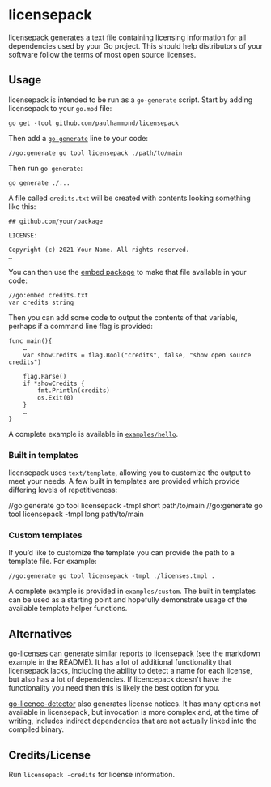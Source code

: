# licensepack

licensepack generates a text file containing licensing information for all
dependencies used by your Go project. This should help distributors of your
software follow the terms of most open source licenses.

## Usage

licensepack is intended to be run as a `go-generate` script. Start by adding
licensepack to your `go.mod` file:

```
go get -tool github.com/paulhammond/licensepack
```

Then add a [`go-generate`](https://go.dev/blog/generate) line to your code:
```
//go:generate go tool licensepack ./path/to/main
```

Then run `go generate`:

```
go generate ./...
```

A file called `credits.txt` will be created with contents looking something like
this:

```
## github.com/your/package

LICENSE:

Copyright (c) 2021 Your Name. All rights reserved.
…
```

You can then use the [embed package](https://pkg.go.dev/embed) to make that file
available in your code:

```
//go:embed credits.txt
var credits string
```

Then you can add some code to output the contents of that variable, perhaps if a
command line flag is provided:

```
func main(){
	…
	var showCredits = flag.Bool("credits", false, "show open source credits")

	flag.Parse()
	if *showCredits {
		fmt.Println(credits)
		os.Exit(0)
	}
	…
}
```

A complete example is available in [`examples/hello`](examples/hello).

### Built in templates

licensepack uses `text/template`, allowing you to customize the output to meet
your needs. A few built in templates are provided which provide differing levels
of repetitiveness:

//go:generate go tool licensepack -tmpl short path/to/main
//go:generate go tool licensepack -tmpl long path/to/main

### Custom templates

If you’d like to customize the template you can provide the path to a template
file. For example:

```
//go:generate go tool licensepack -tmpl ./licenses.tmpl .
```

A complete example is provided in `examples/custom`. The built in templates can
be used as a starting point and hopefully demonstrate usage of the available
template helper functions.

## Alternatives

[go-licenses](https://github.com/google/go-licenses) can generate similar
reports to licensepack (see the markdown example in the README). It has a lot
of additional functionality that licensepack lacks, including the ability to
detect a name for each license, but also has a lot of dependencies. If
licencepack doesn't have the functionality you need then this is likely the best
option for you.

[go-licence-detector](https://github.com/elastic/go-licence-detector) also
generates license notices. It has many options not available in licensepack, but
invocation is more complex and, at the time of writing, includes indirect
dependencies that are not actually linked into the compiled binary.

## Credits/License

Run `licensepack -credits` for license information.

